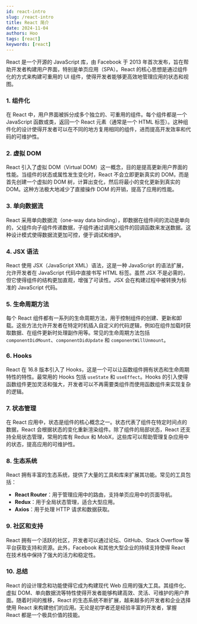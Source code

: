 ```yaml
---
id: react-intro
slug: /react-intro
title: React 简介
date: 2024-11-04
authors: Hoo
tags: [react]
keywords: [react]
---
```


React 是一个开源的 JavaScript 库，由 Facebook 于 2013 年首次发布，旨在帮助开发者构建用户界面，特别是单页应用（SPA）。React 的核心思想是通过组件化的方式来构建可重用的 UI 组件，使得开发者能够更高效地管理应用的状态和视图。

### 1. 组件化

在 React 中，用户界面被拆分成多个独立的、可重用的组件。每个组件都是一个 JavaScript 函数或类，返回一个 React 元素（通常是一个 HTML 标签）。这种组件化的设计使得开发者可以在不同的地方复用相同的组件，进而提高开发效率和代码的可维护性。

### 2. 虚拟 DOM

React 引入了虚拟 DOM（Virtual DOM）这一概念，目的是提高更新用户界面的性能。当组件的状态或属性发生变化时，React 不会立即更新真实的 DOM，而是首先创建一个虚拟的 DOM 树，计算出变化，然后将最小的变化更新到真实的 DOM。这种方法极大地减少了直接操作 DOM 的开销，提高了应用的性能。

### 3. 单向数据流

React 采用单向数据流（one-way data binding），即数据在组件间的流动是单向的，父组件向子组件传递数据，子组件通过调用父组件的回调函数来发送数据。这种设计模式使得数据流更加可控，便于调试和维护。

### 4. JSX 语法

React 使用 JSX（JavaScript XML）语法，这是一种 JavaScript 的语法扩展，允许开发者在 JavaScript 代码中直接书写 HTML 标签。虽然 JSX 不是必需的，但它使得组件的结构更加直观，增强了可读性。JSX 会在构建过程中被转换为标准的 JavaScript 代码。

### 5. 生命周期方法

每个 React 组件都有一系列的生命周期方法，用于控制组件的创建、更新和卸载。这些方法允许开发者在特定时机插入自定义的代码逻辑，例如在组件加载时获取数据、在组件更新时处理副作用等。常见的生命周期方法包括 `componentDidMount`、`componentDidUpdate` 和 `componentWillUnmount`。

### 6. Hooks

React 在 16.8 版本引入了 Hooks，这是一个可以让函数组件拥有状态和生命周期特性的特性。最常用的 Hooks 包括 `useState` 和 `useEffect`。Hooks 的引入使得函数组件更加灵活和强大，开发者可以不再需要类组件而使用函数组件来实现复杂的逻辑。

### 7. 状态管理

在 React 应用中，状态是组件的核心概念之一。状态代表了组件在特定时间点的数据，React 会根据状态的变化重新渲染组件。除了组件的局部状态，React 还支持全局状态管理，常用的库有 Redux 和 MobX，这些库可以帮助管理复杂应用中的状态，提高应用的可维护性。

### 8. 生态系统

React 拥有丰富的生态系统，提供了大量的工具和库来扩展其功能。常见的工具包括：

- **React Router**：用于管理应用中的路由，支持单页应用中的页面导航。
- **Redux**：用于全局状态管理，适合大型应用。
- **Axios**：用于处理 HTTP 请求和数据获取。

### 9. 社区和支持

React 拥有一个活跃的社区，开发者可以通过论坛、GitHub、Stack Overflow 等平台获取支持和资源。此外，Facebook 和其他大型企业的持续支持使得 React 在技术栈中保持了强大的活力和稳定性。

### 10. 总结

React 的设计理念和功能使得它成为构建现代 Web 应用的强大工具。其组件化、虚拟 DOM、单向数据流等特性使得开发者能够构建高效、灵活、可维护的用户界面。随着时间的推移，React 的生态系统不断扩展，越来越多的开发者和企业选择使用 React 来构建他们的应用。无论是初学者还是经验丰富的开发者，掌握 React 都是一个极具价值的技能。